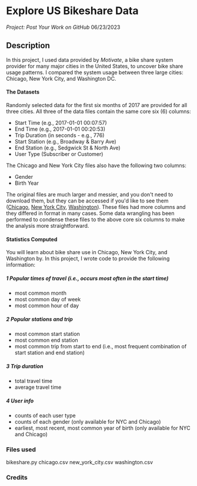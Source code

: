 # Explore US Bikeshare Data
_Project: Post Your Work on GitHub_ 06/23/2023

## Description
In this project, I used data provided by _Motivate_, a bike share system provider for many major cities in the United States, to uncover bike share usage patterns. I compared the system usage between three large cities: Chicago, New York City, and Washington DC.

#### The Datasets
Randomly selected data for the first six months of 2017 are provided for all three cities. All three of the data files contain the same core six (6) columns:
- Start Time (e.g., 2017-01-01 00:07:57)
- End Time (e.g., 2017-01-01 00:20:53)
- Trip Duration (in seconds - e.g., 776)
- Start Station (e.g., Broadway & Barry Ave)
- End Station (e.g., Sedgwick St & North Ave)
- User Type (Subscriber or Customer)

The Chicago and New York City files also have the following two columns:
- Gender
- Birth Year

The original files are much larger and messier, and you don't need to download them, but they can be accessed if you'd like to see them ([Chicago](https://www.divvybikes.com/system-data), [New York City](https://www.citibikenyc.com/system-data), [Washington](https://www.capitalbikeshare.com/system-data)). These files had more columns and they differed in format in many cases. Some data wrangling has been performed to condense these files to the above core six columns to make the analysis more straightforward.

#### Statistics Computed
You will learn about bike share use in Chicago, New York City, and Washington by. In this project, I wrote code to provide the following information:

##### 1 Popular times of travel (i.e., occurs most often in the start time)
- most common month
- most common day of week
- most common hour of day

##### 2 Popular stations and trip
- most common start station
- most common end station
- most common trip from start to end (i.e., most frequent combination of start station and end station)

##### 3 Trip duration
- total travel time
- average travel time

##### 4 User info
- counts of each user type
- counts of each gender (only available for NYC and Chicago)
- earliest, most recent, most common year of birth (only available for NYC and Chicago)

### Files used
bikeshare.py
chicago.csv
new_york_city.csv
washington.csv

### Credits


